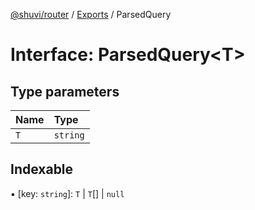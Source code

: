 [@shuvi/router](../README.md) / [Exports](../modules.md) / ParsedQuery

# Interface: ParsedQuery<T\>

## Type parameters

| Name | Type |
| :------ | :------ |
| `T` | `string` |

## Indexable

▪ [key: `string`]: `T` \| `T`[] \| ``null``
